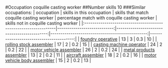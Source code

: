 #Occupation coquille casting worker
##Number skills 10
###Similar occupations:
| occupation                                                      |   skills in this occupation |   skills that match coquille casting worker |   percentage match with coquille casting worker |   skills not in coquille casting worker |
|:----------------------------------------------------------------|----------------------------:|--------------------------------------------:|------------------------------------------------:|----------------------------------------:|
| [foundry operative](foundry_operative.md)                       |                          13 |                                           3 |                                             0.3 |                                      10 |
| [rolling stock assembler](rolling_stock_assembler.md)           |                          17 |                                           2 |                                             0.2 |                                      15 |
| [casting machine operator](casting_machine_operator.md)         |                          24 |                                           2 |                                             0.2 |                                      22 |
| [motor vehicle assembler](motor_vehicle_assembler.md)           |                          26 |                                           2 |                                             0.2 |                                      24 |
| [metal products assembler](metal_products_assembler.md)         |                          13 |                                           2 |                                             0.2 |                                      11 |
| [aircraft assembler](aircraft_assembler.md)                     |                          18 |                                           2 |                                             0.2 |                                      16 |
| [motor vehicle body assembler](motor_vehicle_body_assembler.md) |                          15 |                                           2 |                                             0.2 |                                      13 |
